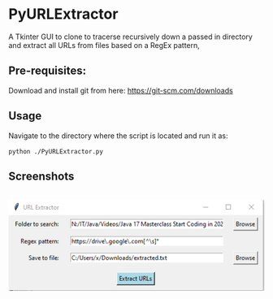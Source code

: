 # PyURLExtractor
A Tkinter GUI to clone to tracerse recursively down a passed in directory and extract all URLs from files based on a RegEx pattern,

## Pre-requisites:
Download and install git from here:
https://git-scm.com/downloads

## Usage
Navigate to the directory where the script is located and run it as:
```
python ./PyURLExtractor.py
```
## Screenshots
\
<img src="PyURLExtractor.png">
